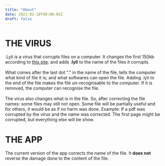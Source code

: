 ```yaml
---
title: "About"
date: 2021-02-10T08:00:05Z
draft: false
---
```


# THE VIRUS
.Lyli is a virus that corrupts files on a computer. It changes the first 150kb according to [this site](); and adds **.lyli** to the name of the files  it corrupts. \
\
What comes after the last dot "." in the name of the file, tells the computer what kind of file it is; and what softwares can open the file. Adding .lyli to the end of the file makes the file un-recognisable to the computer. If it is removed, the computer can recognise the file.  \
\
The virus also changes what is in the file. So, after correcting the file names: some files may still not open. Some file will be partially useful and for others, it would be as if no harm was done. 
Example: If a pdf was corrupted by the virus and the name was corrected. The first page might be corrupted, but everything else will be show.

# THE APP
The current version of the app corrects the name of the file. It **does  not** reverse the damage done to the content of the file.
